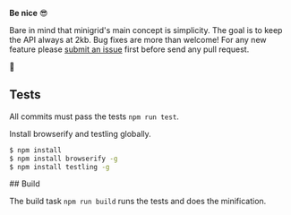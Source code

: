 **Be nice** 😎

Bare in mind that minigrid's main concept is simplicity. The goal is to keep
the API always at 2kb. Bug fixes are more than welcome! For any new feature
please [submit an issue](https://github.com/henriquea/minigrid/issues) first
before send any pull request.

🍺

## Tests

All commits must pass the tests `npm run test`.

Install browserify and testling globally.

```bash
$ npm install
$ npm install browserify -g
$ npm install testling -g
```

## Build

The build task `npm run build` runs the tests and does the minification.
